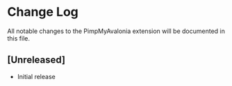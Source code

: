 # Change Log

All notable changes to the PimpMyAvalonia extension will be documented in this file.

## [Unreleased]

- Initial release